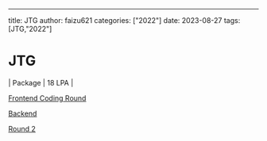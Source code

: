 ---
title: JTG
author: faizu621
categories: ["2022"]
date: 2023-08-27
tags: [JTG,"2022"]


# JTG

| Package   | 18 LPA   |


[Frontend Coding Round](https://drive.google.com/file/d/1uXCMjIdRrxdy7VJGIKteZJl5gE-XiB3D/view?usp=sharing)

[Backend](https://drive.google.com/file/d/1TRYPjMSXhvSwSGusp-u412843XvrZG3j/view?usp=sharing)

[Round 2](https://drive.google.com/file/d/1938MzQv5TADzznNBiCmVyb2haWKUrkrH/view?usp=sharing)